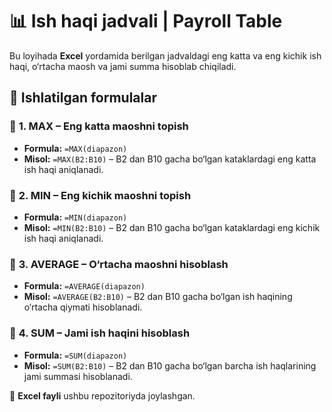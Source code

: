 # 📊 Ish haqi jadvali | Payroll Table  

Bu loyihada **Excel** yordamida berilgan jadvaldagi eng katta va eng kichik ish haqi, o‘rtacha maosh va jami summa hisoblab chiqiladi.  

## 📌 Ishlatilgan formulalar  

### 🔹 **1. MAX – Eng katta maoshni topish**  
- **Formula:** `=MAX(diapazon)`  
- **Misol:** `=MAX(B2:B10)` – B2 dan B10 gacha bo‘lgan kataklardagi eng katta ish haqi aniqlanadi.  

### 🔹 **2. MIN – Eng kichik maoshni topish**  
- **Formula:** `=MIN(diapazon)`  
- **Misol:** `=MIN(B2:B10)` – B2 dan B10 gacha bo‘lgan kataklardagi eng kichik ish haqi aniqlanadi.  

### 🔹 **3. AVERAGE – O‘rtacha maoshni hisoblash**  
- **Formula:** `=AVERAGE(diapazon)`  
- **Misol:** `=AVERAGE(B2:B10)` – B2 dan B10 gacha bo‘lgan ish haqining o‘rtacha qiymati hisoblanadi.  

### 🔹 **4. SUM – Jami ish haqini hisoblash**  
- **Formula:** `=SUM(diapazon)`  
- **Misol:** `=SUM(B2:B10)` – B2 dan B10 gacha bo‘lgan barcha ish haqlarining jami summasi hisoblanadi.  

📂 **Excel fayli** ushbu repozitoriyda joylashgan.  
